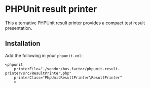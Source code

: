 # PHPUnit result printer

This alternative PHPUnit result printer provides a compact test result presentation.

## Installation

Add the following in your ```phpunit.xml```:

```
<phpunit
    printerFile="./vendor/bus-factor/phpunit-result-printer/src/ResultPrinter.php"
    printerClass="PhpUnitResultPrinter\ResultPrinter"
    >
```
